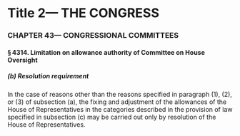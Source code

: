 
# Title 2— THE CONGRESS
### CHAPTER 43— CONGRESSIONAL COMMITTEES
#### § 4314. Limitation on allowance authority of Committee on House Oversight
##### (b) Resolution requirement

In the case of reasons other than the reasons specified in paragraph (1), (2), or (3) of subsection (a), the fixing and adjustment of the allowances of the House of Representatives in the categories described in the provision of law specified in subsection (c) may be carried out only by resolution of the House of Representatives.
